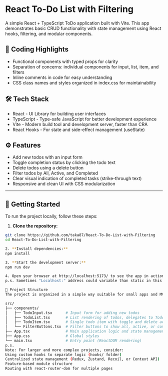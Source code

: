 # React To-Do List with Filtering

A simple React + TypeScript ToDo application built with Vite. This app demonstrates basic CRUD functionality with state management using React hooks, filtering, and modular components.

## 📝 Coding Highlights
- Functional components with typed props for clarity
- Separation of concerns: individual components for input, list, item, and filters
- Inline comments in code for easy understanding
- CSS class names and styles organized in index.css for maintainability

## 🛠 Tech Stack
- React - UI Library for building user interfaces
- TypeScript - Type-safe JavaScript for better development experience
- Vite - Modern build tool and development server, faster than CRA
- React Hooks - For state and side-effect management (useState)

## ⚙️ Features

- Add new todos with an input form
- Toggle completion status by clicking the todo text
- Delete todos using a delete button
- Filter todos by All, Active, and Completed
- Clear visual indication of completed tasks (strike-through text)
- Responsive and clean UI with CSS modularization

---

## 🚀 Getting Started

To run the project locally, follow these steps:

1. **Clone the repository:**

```bash
git clone https://github.com/taka87/React-To-Do-List-with-Filtering
cd React-To-Do-List-with-Filtering

2. **Install dependencies:**
npm install

3. **Start the development server:**
npm run dev

4. Open your browser at http://localhost:5173/ to see the app in action. 
p.s. Sometimes "Localhost:" address could variable than static in this point - please check your terminal "localhost:" address

🧱 Project Structure
The project is organized in a simple way suitable for small apps and MVPs:

src/
├── components/
│   ├── TodoInput.tsx      # Input form for adding new todos
│   ├── TodoList.tsx       # List rendering of todos, delegates to TodoItem
│   ├── TodoItem.tsx       # Single todo item with toggle and delete actions
│   └── FilterButtons.tsx  # Filter buttons to show all, active, or completed todos
├── App.tsx                # Main application logic and state management
├── App.css                # Global styles
└── main.tsx               # Entry point (ReactDOM rendering)
p.s.
Note: For larger and more complex projects, consider:
Using custom hooks to separate logic (hooks/ folder)
Centralized state management (Redux, Zustand, Recoil, or Context API)
Feature-based module structure
Routing with react-router-dom for multiple pages